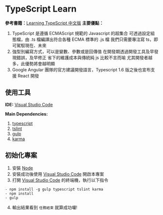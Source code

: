 # TypeScript Learn
**參考書籍：**[Learning TypeScript 中文版](https://goo.gl/Okzuo7)
**主要優點：**
1.  TypeScript 是遵循 ECMAScript 規範的 Javascript 的超集合
    可透過設定組態檔，由 .ts 檔編譯出符合各種 ECMA 標準的 .js 檔
    我們只需要專注寫 ts，即可駕馭現在、未來
2.  強型別編寫方式，可以是變數、參數或是回傳值
    在開發期透過開發工具及早發現錯誤，及早修正
    省下的維護成本與傳統純 js 比較不言而喻
    尤其開發者越多，此優勢將會越明顯
3.  Google Angular 團隊的官方建議開發語言，Typescript 1.6 版之後也宣布支援 React 開發


## 使用工具

**IDE:**
[Visual Studio Code](https://code.visualstudio.com/)

**Main Dependencies:** 
1. [typescript](https://www.npmjs.com/package/typescript)
2. [tslint](https://www.npmjs.com/package/tslint)
3. [gulp](https://www.npmjs.com/package/gulp)
4. [karma](https://www.npmjs.com/package/karma)


## 初始化專案
1. 安裝 [Node](https://nodejs.org/en/)
2. 安裝成功後使用 [Visual Studio Code](https://code.visualstudio.com/) 開啟本專案
3. 打開 [Visual Studio Code](https://code.visualstudio.com/) 的終端機，執行以下指令
```
- npm install -g gulp typescript tslint karma
- npm install
- gulp
```
4. 輸出結果看到 `任務結束` 就算成功囉!